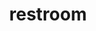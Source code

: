 ---
layout: symbols
title: restroom
emoji: restroom
permalink: 🚻.html
image: assets/img/3moji/restroom.png
---